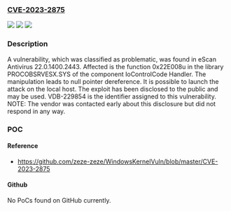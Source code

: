 ### [CVE-2023-2875](https://cve.mitre.org/cgi-bin/cvename.cgi?name=CVE-2023-2875)
![](https://img.shields.io/static/v1?label=Product&message=Antivirus&color=blue)
![](https://img.shields.io/static/v1?label=Version&message=%3D%2022.0.1400.2443%20&color=brighgreen)
![](https://img.shields.io/static/v1?label=Vulnerability&message=CWE-476%20NULL%20Pointer%20Dereference&color=brighgreen)

### Description

A vulnerability, which was classified as problematic, was found in eScan Antivirus 22.0.1400.2443. Affected is the function 0x22E008u in the library PROCOBSRVESX.SYS of the component IoControlCode Handler. The manipulation leads to null pointer dereference. It is possible to launch the attack on the local host. The exploit has been disclosed to the public and may be used. VDB-229854 is the identifier assigned to this vulnerability. NOTE: The vendor was contacted early about this disclosure but did not respond in any way.

### POC

#### Reference
- https://github.com/zeze-zeze/WindowsKernelVuln/blob/master/CVE-2023-2875

#### Github
No PoCs found on GitHub currently.


